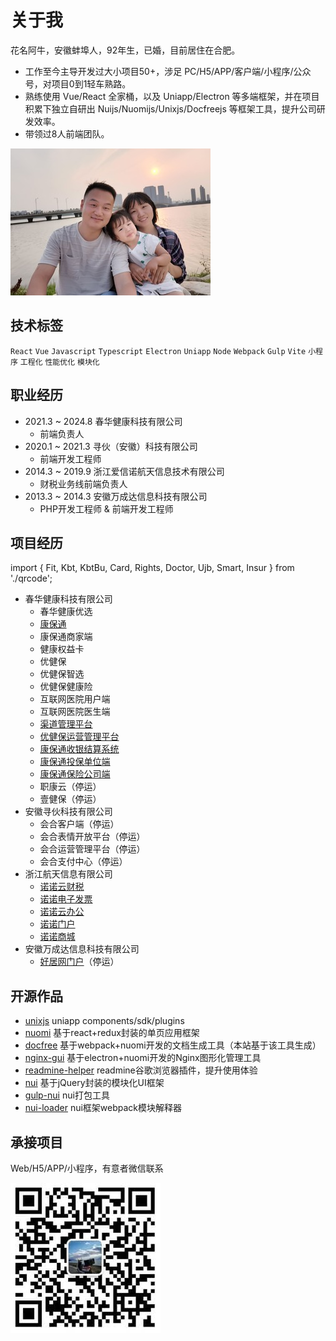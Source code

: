 # 关于我

花名阿牛，安徽蚌埠人，92年生，已婚，目前居住在合肥。
- 工作至今主导开发过大小项目50+，涉足 PC/H5/APP/客户端/小程序/公众号，对项目0到1轻车熟路。
- 熟练使用 Vue/React  全家桶，以及 Uniapp/Electron  等多端框架，并在项目积累下独立自研出 Nuijs/Nuomijs/Unixjs/Docfreejs  等框架工具，提升公司研发效率。
- 带领过8人前端团队。

![](./.img/photo.jpg)

## 技术标签

`React`
`Vue`
`Javascript`
`Typescript`
`Electron`
`Uniapp`
`Node`
`Webpack`
`Gulp`
`Vite`
`小程序`
`工程化`
`性能优化`
`模块化`

## 职业经历

- 2021.3 ~ 2024.8 春华健康科技有限公司
  - 前端负责人
- 2020.1 ~ 2021.3 寻伙（安徽）科技有限公司
  - 前端开发工程师
- 2014.3 ~ 2019.9 浙江爱信诺航天信息技术有限公司
  - 财税业务线前端负责人 
- 2013.3 ~ 2014.3 安徽万成达信息科技有限公司
  - PHP开发工程师 & 前端开发工程师

## 项目经历

import { Fit, Kbt, KbtBu, Card, Rights, Doctor, Ujb, Smart, Insur } from './qrcode';

- 春华健康科技有限公司
  - <a>春华健康优选</a>
    <Fit />
  - [康保通](https://kangbaotong.net/)
    <Kbt />
  - <a>康保通商家端</a>
    <KbtBu />
  - <a>健康权益卡</a>
    <Card />
  - <a>优健保</a>
    <Ujb />
  - <a>优健保智选</a>
    <Smart />
  - <a>优健保健康险</a>
    <Insur />
  - <a>互联网医院用户端</a>
    <Rights />
  - <a>互联网医院医生端</a>
    <Doctor />
  - [渠道管理平台](https://reach.kangbaotong.net/)
  - [优健保运营管理平台](https://haas.youjianbao.cc/)
  - [康保通收银结算系统](https://e.kangbaotong.net/)
  - [康保通投保单位端](https://ins.kangbaotong.net/)
  - [康保通保险公司端](https://haas.kangbaotong.net/)
  - <a>职康云</a>（停运）
  - <a>壹健保</a>（停运）
- 安徽寻伙科技有限公司
  - <a>会合客户端</a>（停运）
  - <a>会合表情开放平台</a>（停运）
  - <a>会合运营管理平台</a>（停运）
  - <a>会合支付中心</a>（停运）
- 浙江航天信息有限公司
  - [诺诺云财税](https://cloud.nuonuo.com/)
  - [诺诺电子发票](https://fp.nuonuo.com/)
  - [诺诺云办公](https://oa.nuonuo.com/)
  - [诺诺门户](https://www.nuonuo.com/)
  - [诺诺商城](https://www.axnsc.com/)
- 安徽万成达信息科技有限公司
  - [好居网门户](https://haoju.cn/)（停运）

## 开源作品

- [unixjs](https://github.com/unixjs/unixjs) uniapp components/sdk/plugins 
- [nuomi](https://github.com/nuomijs/nuomi) 基于react+redux封装的单页应用框架
- [docfree](https://github.com/yinjiazeng/docfree) 基于webpack+nuomi开发的文档生成工具（本站基于该工具生成）
- [nginx-gui](https://github.com/yinjiazeng/NginxGUI) 基于electron+nuomi开发的Nginx图形化管理工具
- [readmine-helper](https://github.com/yinjiazeng/readmine-helper) readmine谷歌浏览器插件，提升使用体验
- [nui](https://github.com/yinjiazeng/nui) 基于jQuery封装的模块化UI框架
- [gulp-nui](https://github.com/yinjiazeng/gulp-nui) nui打包工具
- [nui-loader](https://github.com/yinjiazeng/gulp-nui) nui框架webpack模块解释器

## 承接项目

Web/H5/APP/小程序，有意者微信联系

![](./.img/wechat.jpg)